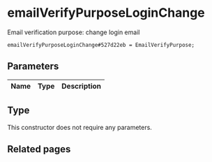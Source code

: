 # emailVerifyPurposeLoginChange
Email verification purpose: change login email

```
emailVerifyPurposeLoginChange#527d22eb = EmailVerifyPurpose;
```

## Parameters
| Name | Type | Description |
| ---- | :----: | ----------- |


## Type
This constructor does not require any parameters.

## Related pages
